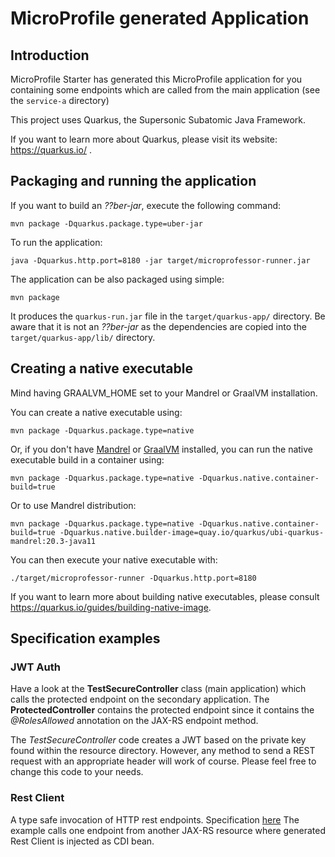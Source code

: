 # MicroProfile generated Application

## Introduction

MicroProfile Starter has generated this MicroProfile application for you containing some endpoints which are called from the main application (see the `service-a` directory)

This project uses Quarkus, the Supersonic Subatomic Java Framework.

If you want to learn more about Quarkus, please visit its website: https://quarkus.io/ .

## Packaging and running the application

If you want to build an _??ber-jar_, execute the following command:

    mvn package -Dquarkus.package.type=uber-jar

To run the application:

    java -Dquarkus.http.port=8180 -jar target/microprofessor-runner.jar

The application can be also packaged using simple:

    mvn package

It produces the `quarkus-run.jar` file in the `target/quarkus-app/` directory.
Be aware that it is not an _??ber-jar_ as the dependencies are copied into the `target/quarkus-app/lib/` directory.

## Creating a native executable

Mind having GRAALVM_HOME set to your Mandrel or GraalVM installation.

You can create a native executable using:

    mvn package -Dquarkus.package.type=native

Or, if you don't have [Mandrel](https://github.com/graalvm/mandrel/releases/) or
[GraalVM](https://github.com/graalvm/graalvm-ce-builds/releases) installed, you can run the native executable
build in a container using:

    mvn package -Dquarkus.package.type=native -Dquarkus.native.container-build=true

Or to use Mandrel distribution:

    mvn package -Dquarkus.package.type=native -Dquarkus.native.container-build=true -Dquarkus.native.builder-image=quay.io/quarkus/ubi-quarkus-mandrel:20.3-java11

You can then execute your native executable with:

    ./target/microprofessor-runner -Dquarkus.http.port=8180

If you want to learn more about building native executables, please consult https://quarkus.io/guides/building-native-image.

## Specification examples


### JWT Auth

Have a look at the **TestSecureController** class (main application) which calls the protected endpoint on the secondary application.
The **ProtectedController** contains the protected endpoint since it contains the _@RolesAllowed_ annotation on the JAX-RS endpoint method.

The _TestSecureController_ code creates a JWT based on the private key found within the resource directory.
However, any method to send a REST request with an appropriate header will work of course. Please feel free to change this code to your needs.

### Rest Client
A type safe invocation of HTTP rest endpoints. Specification [here](https://microprofile.io/project/eclipse/microprofile-rest-client)
The example calls one endpoint from another JAX-RS resource where generated Rest Client is injected as CDI bean.
